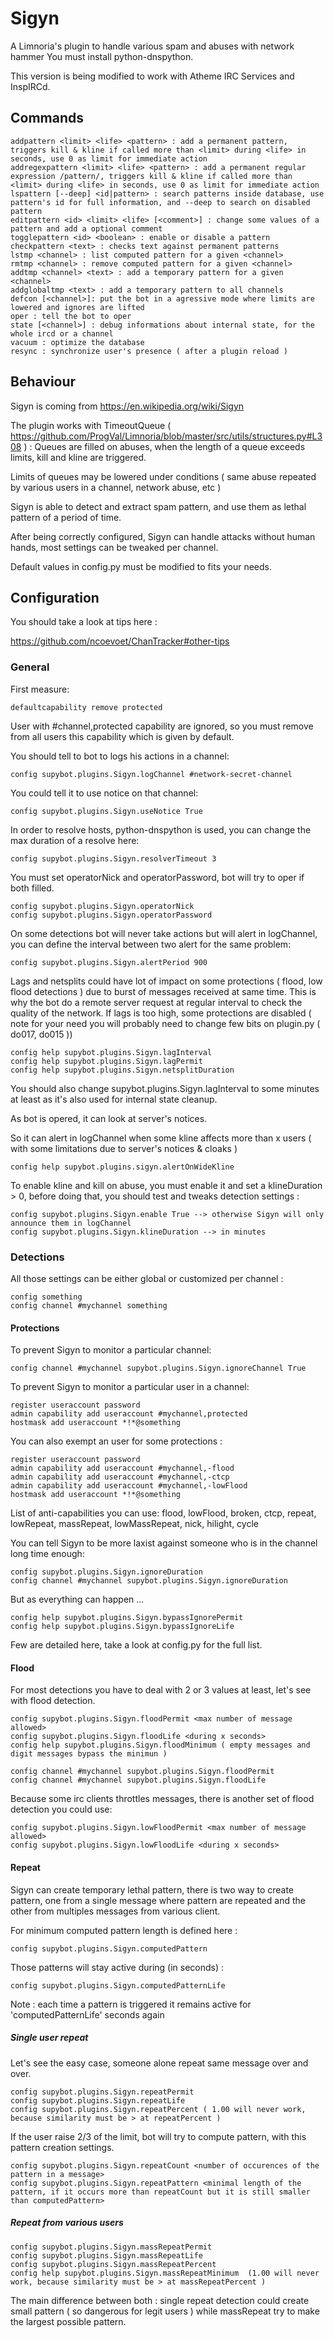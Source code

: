# Sigyn #

A Limnoria's plugin to handle various spam and abuses with network hammer
You must install python-dnspython.

This version is being modified to work with Atheme IRC Services and InspIRCd.

## Commands ##

    addpattern <limit> <life> <pattern> : add a permanent pattern, triggers kill & kline if called more than <limit> during <life> in seconds, use 0 as limit for immediate action
    addregexpattern <limit> <life> <pattern> : add a permanent regular expression /pattern/, triggers kill & kline if called more than <limit> during <life> in seconds, use 0 as limit for immediate action
    lspattern [--deep] <id|pattern> : search patterns inside database, use pattern's id for full information, and --deep to search on disabled pattern
    editpattern <id> <limit> <life> [<comment>] : change some values of a pattern and add a optional comment
    togglepattern <id> <boolean> : enable or disable a pattern
    checkpattern <text> : checks text against permanent patterns
    lstmp <channel> : list computed pattern for a given <channel>
    rmtmp <channel> : remove computed pattern for a given <channel>
    addtmp <channel> <text> : add a temporary pattern for a given <channel>
    addglobaltmp <text> : add a temporary pattern to all channels
    defcon [<channel>]: put the bot in a agressive mode where limits are lowered and ignores are lifted
    oper : tell the bot to oper
    state [<channel>] : debug informations about internal state, for the whole ircd or a channel
    vacuum : optimize the database
    resync : synchronize user's presence ( after a plugin reload )

## Behaviour ##

Sigyn is coming from https://en.wikipedia.org/wiki/Sigyn

The plugin works with TimeoutQueue ( https://github.com/ProgVal/Limnoria/blob/master/src/utils/structures.py#L308 ) : 
Queues are filled on abuses, when the length of a queue exceeds limits, kill and kline are triggered.

Limits of queues may be lowered under conditions ( same abuse repeated by various users in a channel, network abuse, etc )

Sigyn is able to detect and extract spam pattern, and use them as lethal pattern of a period of time.

After being correctly configured, Sigyn can handle attacks without human hands, most settings can be tweaked per channel.

Default values in config.py must be modified to fits your needs.

## Configuration ##

You should take a look at tips here :

https://github.com/ncoevoet/ChanTracker#other-tips

### General ###

First measure:

    defaultcapability remove protected

User with #channel,protected capability are ignored, so you must remove from all users this capability which is given by default.

You should tell to bot to logs his actions in a channel:
    
    config supybot.plugins.Sigyn.logChannel #network-secret-channel

You could tell it to use notice on that channel:

    config supybot.plugins.Sigyn.useNotice True
    
In order to resolve hosts, python-dnspython is used, you can change the max duration of a resolve here:

    config supybot.plugins.Sigyn.resolverTimeout 3
    
You must set operatorNick and operatorPassword, bot will try to oper if both filled.
    
    config supybot.plugins.Sigyn.operatorNick
    config supybot.plugins.Sigyn.operatorPassword
    
On some detections bot will never take actions but will alert in logChannel, you can define the interval between two alert for the same problem:

    config supybot.plugins.Sigyn.alertPeriod 900
    
Lags and netsplits could have lot of impact on some protections ( flood, low flood detections ) due to burst of messages received at same time.
This is why the bot do a remote server request at regular interval to check the quality of the network.
If lags is too high, some protections are disabled ( note for your need you will probably need to change few bits on plugin.py ( do017, do015 ))

    config help supybot.plugins.Sigyn.lagInterval 
    config help supybot.plugins.Sigyn.lagPermit
    config help supybot.plugins.Sigyn.netsplitDuration

You should also change supybot.plugins.Sigyn.lagInterval to some minutes at least as it's also used for internal state cleanup.

As bot is opered, it can look at server's notices.

So it can alert in logChannel when some kline affects more than x users ( with some limitations due to server's notices & cloaks )

    config help supybot.plugins.sigyn.alertOnWideKline

To enable kline and kill on abuse, you must enable it and set a klineDuration > 0, before doing that, you should test and tweaks detection settings :

    config supybot.plugins.Sigyn.enable True --> otherwise Sigyn will only announce them in logChannel
    config supybot.plugins.Sigyn.klineDuration --> in minutes

### Detections ###

All those settings can be either global or customized per channel :

    config something
    config channel #mychannel something

#### Protections ####

To prevent Sigyn to monitor a particular channel:

    config channel #mychannel supybot.plugins.Sigyn.ignoreChannel True
    
To prevent Sigyn to monitor a particular user in a channel:

    register useraccount password
    admin capability add useraccount #mychannel,protected
    hostmask add useraccount *!*@something
    
You can also exempt an user for some protections :

    register useraccount password
    admin capability add useraccount #mychannel,-flood
    admin capability add useraccount #mychannel,-ctcp
    admin capability add useraccount #mychannel,-lowFlood
    hostmask add useraccount *!*@something

List of anti-capabilities you can use: flood, lowFlood, broken, ctcp, repeat, lowRepeat, massRepeat, lowMassRepeat, nick, hilight, cycle

You can tell Sigyn to be more laxist against someone who is in the channel long time enough:

    config supybot.plugins.Sigyn.ignoreDuration
    config channel #mychannel supybot.plugins.Sigyn.ignoreDuration

But as everything can happen ... 

    config help supybot.plugins.Sigyn.bypassIgnorePermit
    config help supybot.plugins.Sigyn.bypassIgnoreLife

Few are detailed here, take a look at config.py for the full list.

#### Flood ####

For most detections you have to deal with 2 or 3 values at least, let's see with flood detection.

    config supybot.plugins.Sigyn.floodPermit <max number of message allowed>
    config supybot.plugins.Sigyn.floodLife <during x seconds>
    config help supybot.plugins.Sigyn.floodMinimum ( empty messages and digit messages bypass the minimun )
    
    config channel #mychannel supybot.plugins.Sigyn.floodPermit
    config channel #mychannel supybot.plugins.Sigyn.floodLife
    
Because some irc clients throttles messages, there is another set of flood detection you could use:

    config supybot.plugins.Sigyn.lowFloodPermit <max number of message allowed>
    config supybot.plugins.Sigyn.lowFloodLife <during x seconds>

#### Repeat ####

Sigyn can create temporary lethal pattern, there is two way to create pattern, one from a single message where pattern are repeated and the other from multiples messages from various client.

For minimum computed pattern length is defined here :

    config supybot.plugins.Sigyn.computedPattern
    
Those patterns will stay active during (in seconds) :

    config supybot.plugins.Sigyn.computedPatternLife

Note : each time a pattern is triggered it remains active for 'computedPatternLife' seconds again

##### Single user repeat #####

Let's see the easy case, someone alone repeat same message over and over.

    config supybot.plugins.Sigyn.repeatPermit
    config supybot.plugins.Sigyn.repeatLife
    config supybot.plugins.Sigyn.repeatPercent ( 1.00 will never work, because similarity must be > at repeatPercent )

If the user raise 2/3 of the limit, bot will try to compute pattern, with this pattern creation settings.
    
    config supybot.plugins.Sigyn.repeatCount <number of occurences of the pattern in a message>
    config supybot.plugins.Sigyn.repeatPattern <minimal length of the pattern, if it occurs more than repeatCount but it is still smaller than computedPattern>

##### Repeat from various users #####

    config supybot.plugins.Sigyn.massRepeatPermit
    config supybot.plugins.Sigyn.massRepeatLife
    config supybot.plugins.Sigyn.massRepeatPercent 
    config help supybot.plugins.Sigyn.massRepeatMinimum  (1.00 will never work, because similarity must be > at massRepeatPercent )

The main difference between both : single repeat detection could create small pattern ( so dangerous for legit users ) while massRepeat try to make the largest possible pattern. 
